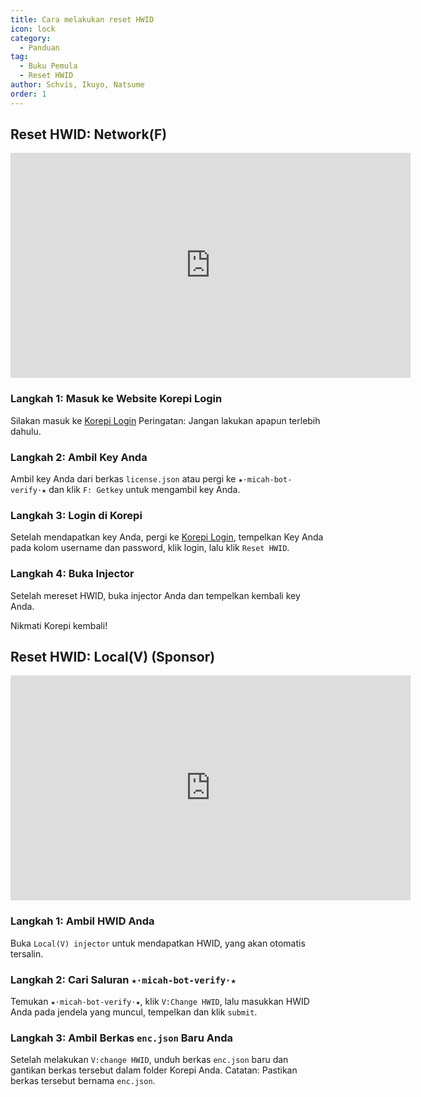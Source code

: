```yaml
---
title: Cara melakukan reset HWID
icon: lock
category:
  - Panduan
tag:
  - Buku Pemula
  - Reset HWID
author: Schvis, Ikuyo, Natsume
order: 1
---
```


## Reset HWID: Network(F)

<iframe width="640" height="360" src="https://www.youtube.com/embed/DRSEmYsl4F4" title="how to change hwid for F" frameborder="0" allow="accelerometer; autoplay; clipboard-write; encrypted-media; gyroscope; picture-in-picture; web-share" allowfullscreen></iframe>

### Langkah 1: Masuk ke Website Korepi Login

Silakan masuk ke [Korepi Login](https://keyauth.cc/panel/Strigger/Korepi)
Peringatan: Jangan lakukan apapun terlebih dahulu.

### Langkah 2: Ambil Key Anda

Ambil key Anda dari berkas `license.json` atau pergi ke `★⋅micah-bot-verify⋅★` dan klik `F: Getkey` untuk mengambil key Anda.

### Langkah 3: Login di Korepi

Setelah mendapatkan key Anda, pergi ke [Korepi Login](https://keyauth.cc/panel/Strigger/Korepi), tempelkan Key Anda pada kolom username dan password, klik login, lalu klik `Reset HWID`.

### Langkah 4: Buka Injector

Setelah mereset HWID, buka injector Anda dan tempelkan kembali key Anda.

Nikmati Korepi kembali!

## Reset HWID: Local(V) (Sponsor)
<iframe width="640" height="360" src="https://www.youtube.com/embed/q0G9UZHErrg?list=PL5eI1Tb64p56Mp6JqoR_o3BYk9UFTbOQI" title="How to reset Local V HWID" frameborder="0" allow="accelerometer; autoplay; clipboard-write; encrypted-media; gyroscope; picture-in-picture; web-share" allowfullscreen></iframe>

### Langkah 1: Ambil HWID Anda

Buka `Local(V) injector` untuk mendapatkan HWID, yang akan otomatis tersalin.

### Langkah 2: Cari Saluran `★⋅micah-bot-verify⋅★`

Temukan `★⋅micah-bot-verify⋅★`, klik `V:Change HWID`, lalu masukkan HWID Anda pada jendela yang muncul, tempelkan dan klik `submit`.

### Langkah 3: Ambil Berkas `enc.json` Baru Anda

Setelah melakukan `V:change HWID`, unduh berkas `enc.json` baru dan gantikan berkas tersebut dalam folder Korepi Anda.
Catatan: Pastikan berkas tersebut bernama `enc.json`.
